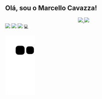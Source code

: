 ## Olá, sou o Marcello Cavazza!
<div align="center">
  <a href="https://github.com/MarcelloCavazza">
  <img height="150vw" display: "inline-block" src="https://github-readme-stats.vercel.app/api?username=MarcelloCavazza&show_icons=true&theme=dracula&include_all_commits=true&count_private=true"/>
  <img height="150vw" display: "inline-block" src="https://github-readme-stats.vercel.app/api/top-langs/?username=MarcelloCavazza&layout=compact&langs_count=7&theme=dracula"/>
</div>
<div> 
  <!--<a href="https://www.youtube.com/channel/UC_-uuuZbY0AAt9CViNzvc-Q" target="_blank"><img src="https://img.shields.io/badge/YouTube-FF0000?style=for-the-badge&logo=youtube&logoColor=white" target="_blank"></a>-->
  <!--<a href="https://instagram.com/rafaballerini" target="_blank"><img src="https://img.shields.io/badge/-Instagram-%23E4405F?style=for-the-badge&logo=instagram&logoColor=white" target="_blank"></a>-->
 	<!--<a href="https://www.twitch.tv/rafaballerinii" target="_blank"><img src="https://img.shields.io/badge/Twitch-9146FF?style=for-the-badge&logo=twitch&logoColor=white" target="_blank"></a>-->
 <!--<a href="https://discord.gg/pDbY76q8Qf" target="_blank"><img src="https://img.shields.io/badge/Discord-7289DA?style=for-the-badge&logo=discord&logoColor=white" target="_blank"></a>-->
  <a href = "mailto:marcellocavazzaoliveira@gmail.com"><img src="https://img.shields.io/badge/Gmail-D14836?style=for-the-badge&logo=gmail&logoColor=white" target="_blank"></a>
  <a href="https://www.linkedin.com/in/marcello-henrique-cavazza/" target="_blank"><img src="https://img.shields.io/badge/-LinkedIn-%230077B5?style=for-the-badge&logo=linkedin&logoColor=white" target="_blank"></a> 
  <a href = "https://t.me/marcelcho"><img src="https://img.shields.io/badge/Telegram-2CA5E0?style=for-the-badge&logo=telegram&logoColor=white" target="_blank"></a>
  <!--<a href = "http://wa.me/5531997113886"><img src="https://img.shields.io/badge/WhatsApp-25D366?style=for-the-badge&logo=whatsapp&logoColor=white" target="_blank"></a>-->
  💻<a href = "marcello33.myartsonline.com"></a>
  
  ![Snake animation](https://github.com/rafaballerini/rafaballerini/blob/output/github-contribution-grid-snake.svg)
 
</div>
